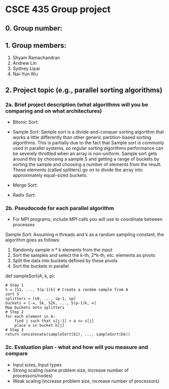 # CSCE 435 Group project

## 0. Group number: 

## 1. Group members:
1. Shyam Ramachandran
2. Andrew Lin
3. Sydney Lipar
4. Nai-Yun Wu

## 2. Project topic (e.g., parallel sorting algorithms)

### 2a. Brief project description (what algorithms will you be comparing and on what architectures)

- Bitonic Sort:
  
- Sample Sort: Sample sort is a divide-and-conquer sorting algorithm that works a little differently than other generic partition-based sorting algorithms. This is partially due to the fact that Sample sort is commonly used in parallel systems, so regular sorting algorithms performance can be severely throttled when an array is non-uniform. Sample sort gets around this by choosing a sample S and getting a range of buckets by sorting the sample and choosing a number of elements from the result. These elements (called splitters) go on to divide the array into approximately equal-sized buckets. 

- Merge Sort:
- Radix Sort:

### 2b. Pseudocode for each parallel algorithm
- For MPI programs, include MPI calls you will use to coordinate between processes

Sample Sort:
Assuming n threads and k as a random sampling constant, the algorithm goes as follows: 
  1. Randomly sample n * k elements from the input
  2. Sort the samples and select the k-th, 2*k-th, etc. elements as pivots
  3. Split the data into buckets defined by these pivots
  4. Sort the buckets in parallel


def sampleSort(A, k, p):

    # Step 1
    S = [S1, ..., S(p-1)k] # Create a random sample from A
    sort S
    splitters = [s0, ..., sp-1, sp]
    buckets = [-∞, Sk, S2k, ..., S(p-1)k, ∞]
    Map buckets onto splitters
    # Step 2
    for each element in A:
        find j such that s[j-1] < a <= s[j]
        place a in bucket b[j]
    # Step 3
    return concatenate(sampleSort(b1), ..., sampleSort(bk))
    
### 2c. Evaluation plan - what and how will you measure and compare
- Input sizes, Input types
- Strong scaling (same problem size, increase number of processors/nodes)
- Weak scaling (increase problem size, increase number of processors)
